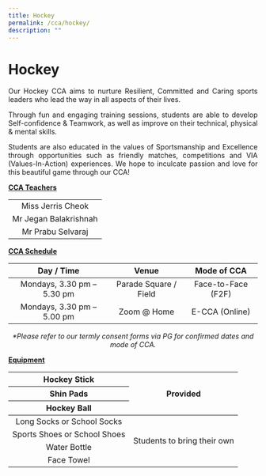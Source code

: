 ```yaml
---
title: Hockey
permalink: /cca/hockey/
description: ""
---
```

# Hockey
<p style="text-align: justify;">Our Hockey CCA aims to nurture Resilient, Committed and Caring sports leaders who lead the way in all aspects of their lives.  </p>

<p style="text-align: justify;">Through fun and engaging training sessions, students are able to develop Self-confidence & Teamwork, as well as improve on their technical, physical & mental skills.</p>

<p style="text-align: justify;">Students are also educated in the values of Sportsmanship and Excellence through opportunities such as friendly matches, competitions and VIA (Values-In-Action) experiences. We hope to inculcate passion and love for this beautiful game through our CCA!</p>

<b><u>CCA Teachers</u></b>

|                       |
|:-----------------------:|
| Miss Jerris Cheok     |
| Mr Jegan Balakrishnah |
| Mr Prabu Selvaraj     |

<b><u>CCA Schedule</u></b>

| Day / Time                 | Venue                 | Mode of CCA        |
|:----------------------------:|:-----------------------:|:--------------------:|
| Mondays, 3.30 pm – 5.30 pm | Parade Square / Field | Face-to-Face (F2F) |
| Mondays, 3.30 pm – 5.00 pm | Zoom @ Home           | E-CCA (Online)     |

<p style="text-align: center;"><i>*Please refer to our termly consent forms via PG for confirmed dates and mode of CCA.</i></p>

<b><u>Equipment</u></b>

<table>
<thead>
  <tr>
    <th style="text-align: center;">Hockey Stick</th>
    <th rowspan="3" style="text-align: center;">Provided</th>
  </tr>
  <tr>
    <th style="text-align: center;">Shin Pads</th>
  </tr>
  <tr>
    <th style="text-align: center;">Hockey Ball</th>
  </tr>
</thead>
<tbody>
  <tr>
    <td style="text-align: center;">Long Socks or School Socks</td>
    <td rowspan="4" style="text-align: center;">Students to bring their own</td>
  </tr>
  <tr>
    <td style="text-align: center;">Sports Shoes or School Shoes</td>
  </tr>
  <tr>
    <td style="text-align: center;">Water Bottle</td>
  </tr>
  <tr>
    <td style="text-align: center;">Face Towel</td>
  </tr>
</tbody>
</table>